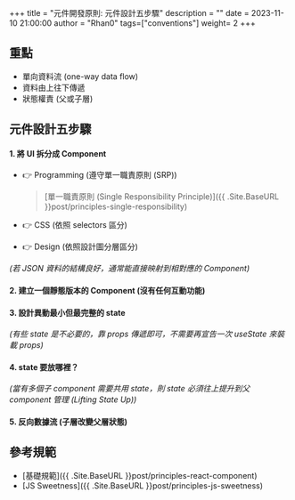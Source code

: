 +++
title = "元件開發原則: 元件設計五步驟"
description = ""
date = 2023-11-10 21:00:00
author = "Rhan0"
tags=["conventions"]
weight= 2
+++

## 重點

- 單向資料流 (one-way data flow)
- 資料由上往下傳遞
- 狀態權責 (父或子層)


## 元件設計五步驟

#### 1. 將 UI 拆分成 Component

- 👉 Programming (遵守單一職責原則 (SRP))

    > [單一職責原則 (Single Responsibility Principle)]({{ .Site.BaseURL }}post/principles-single-responsibility)
    
- 👉 CSS (依照 selectors 區分)
- 👉 Design (依照設計圖分層區分)

*(若 JSON 資料的結構良好，通常能直接映射到相對應的 Component)*


#### 2. 建立一個靜態版本的 Component (沒有任何互動功能)


#### 3. 設計異動最小但最完整的 state

*(有些 state 是不必要的，靠 props 傳遞即可，不需要再宣告一次 useState 來裝載 props)*


#### 4. state 要放哪裡？

*(當有多個子 component 需要共用 state，則 state 必須往上提升到父 component 管理 (Lifting State Up))*


#### 5. 反向數據流 (子層改變父層狀態)


## 參考規範
- [基礎規範]({{ .Site.BaseURL }}post/principles-react-component)
- [JS Sweetness]({{ .Site.BaseURL }}post/principles-js-sweetness)